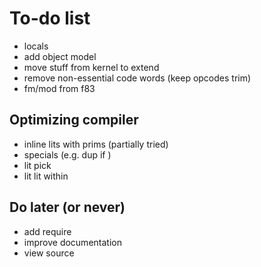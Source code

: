 # To-do list

* locals
* add object model
* move stuff from kernel to extend
* remove non-essential code words (keep opcodes trim)
* fm/mod from f83

## Optimizing compiler

* inline lits with prims (partially tried)
* specials (e.g. dup if )
* lit pick
* lit lit within

## Do later (or never)

* add require
* improve documentation
* view source
